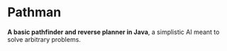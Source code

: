 # Pathman
**A basic pathfinder and reverse planner in Java**, a simplistic AI meant to solve arbitrary problems.